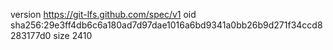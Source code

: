 version https://git-lfs.github.com/spec/v1
oid sha256:29e3ff4db6c6a180ad7d97dae1016a6bd9341a0bb26b9d271f34ccd8283177d0
size 2410
